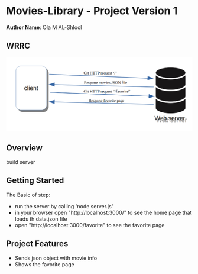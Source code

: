 # Movies-Library - Project Version 1
**Author Name**: Ola M AL-Shlool
## WRRC
![image](/assest/WRRC.png)
## Overview
build server
## Getting Started
The Basic of step:
 - run the server by calling 'node server.js'
 - in your browser open "http://localhost:3000/" to see the home page that loads th data.json file
 - open "http://localhost:3000/favorite" to see the favorite page




## Project Features
 - Sends json object with movie info
 - Shows the favorite page
